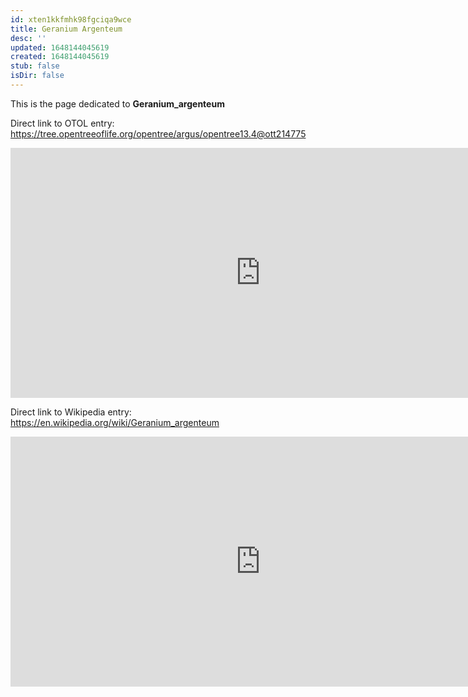 ```yaml
---
id: xten1kkfmhk98fgciqa9wce
title: Geranium Argenteum
desc: ''
updated: 1648144045619
created: 1648144045619
stub: false
isDir: false
---
```

This is the page dedicated to **Geranium_argenteum**


Direct link to OTOL entry: https://tree.opentreeoflife.org/opentree/argus/opentree13.4@ott214775



<html>
    <body>
    <iframe src="https://tree.opentreeoflife.org/opentree/argus/opentree13.4@ott214775"
    width="800" height="400" frameborder="0" allowfullscreen> </iframe>
    </body>
</html>
    


Direct link to Wikipedia entry: https://en.wikipedia.org/wiki/Geranium_argenteum



<html>
    <body>
    <iframe src="https://en.wikipedia.org/wiki/Geranium_argenteum"
    width="800" height="400" frameborder="0" allowfullscreen> </iframe>
    </body>
</html>
    
